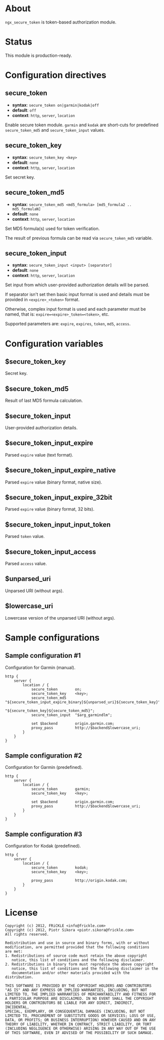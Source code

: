 About
=====
`ngx_secure_token` is token-based authorization module.


Status
======
This module is production-ready.


Configuration directives
========================
secure_token
------------
* **syntax**: `secure_token on|garmin|kodak|off`
* **default**: `off`
* **context**: `http`, `server`, `location`

Enable secure token module. `garmin` and `kodak` are short-cuts for
predefined `secure_token_md5` and `secure_token_input` values.


secure_token_key
----------------
* **syntax**: `secure_token_key <key>`
* **default**: `none`
* **context**: `http`, `server`, `location`

Set secret key.


secure_token_md5
----------------
* **syntax**: `secure_token_md5 <md5_formula> [md5_formula2 .. md5_formulaN]`
* **default**: `none`
* **context**: `http`, `server`, `location`

Set MD5 formula(s) used for token verification.

The result of previous formula can be read via `secure_token_md5` variable.


secure_token_input
------------------
* **syntax**: `secure_token_input <input> [separator]`
* **default**: `none`
* **context**: `http`, `server`, `location`

Set input from which user-provided authorization details will be parsed.

If separator isn't set then basic input format is used and details must
be provided in `<expire>_<token>` format.

Otherwise, complex input format is used and each parameter must be named,
that is: `expire=<expire>_token=<token>`, etc.

Supported parameters are: `expire`, `expires`, `token`, `md5`, `access`.


Configuration variables
=======================
$secure_token_key
-----------------
Secret key.


$secure_token_md5
-----------------
Result of last MD5 formula calculation.


$secure_token_input
-------------------
User-provided authorization details.


$secure_token_input_expire
--------------------------
Parsed `expire` value (text format).


$secure_token_input_expire_native
---------------------------------
Parsed `expire` value (binary format, native size).


$secure_token_input_expire_32bit
--------------------------------
Parsed `expire` value (binary format, 32 bits).


$secure_token_input_input_token
-------------------------------
Parsed `token` value.


$secure_token_input_access
--------------------------
Parsed `access` value.


$unparsed_uri
-------------
Unparsed URI (without args).


$lowercase_uri
--------------
Lowercase version of the unparsed URI (without args).


Sample configurations
=====================
Sample configuration #1
-----------------------
Configuration for Garmin (manual).

    http {
        server {
            location / {
                secure_token        on;
                secure_token_key    <key>;
                secure_token_md5    "${secure_token_input_expire_binary}${unparsed_uri}${secure_token_key}"
                                    "${secure_token_key}${secure_token_md5}";
                secure_token_input  "$arg_garmindlm";

                set $backend        origin.garmin.com;
                proxy_pass          http://$backend$lowercase_uri;
            }
        }
    }


Sample configuration #2
-----------------------
Configuration for Garmin (predefined).

    http {
        server {
            location / {
                secure_token        garmin;
                secure_token_key    <key>;

                set $backend        origin.garmin.com;
                proxy_pass          http://$backend$lowercase_uri;
            }
        }
    }


Sample configuration #3
-----------------------
Configuration for Kodak (predefined).

    http {
        server {
            location / {
                secure_token        kodak;
                secure_token_key    <key>;

                proxy_pass          http://origin.kodak.com;
            }
        }
    }


License
=======
    Copyright (c) 2012, FRiCKLE <info@frickle.com>
    Copyright (c) 2012, Piotr Sikora <piotr.sikora@frickle.com>
    All rights reserved.

    Redistribution and use in source and binary forms, with or without
    modification, are permitted provided that the following conditions
    are met:
    1. Redistributions of source code must retain the above copyright
       notice, this list of conditions and the following disclaimer.
    2. Redistributions in binary form must reproduce the above copyright
       notice, this list of conditions and the following disclaimer in the
       documentation and/or other materials provided with the distribution.

    THIS SOFTWARE IS PROVIDED BY THE COPYRIGHT HOLDERS AND CONTRIBUTORS
    "AS IS" AND ANY EXPRESS OR IMPLIED WARRANTIES, INCLUDING, BUT NOT
    LIMITED TO, THE IMPLIED WARRANTIES OF MERCHANTABILITY AND FITNESS FOR
    A PARTICULAR PURPOSE ARE DISCLAIMED. IN NO EVENT SHALL THE COPYRIGHT
    HOLDERS OR CONTRIBUTORS BE LIABLE FOR ANY DIRECT, INDIRECT, INCIDENTAL,
    SPECIAL, EXEMPLARY, OR CONSEQUENTIAL DAMAGES (INCLUDING, BUT NOT
    LIMITED TO, PROCUREMENT OF SUBSTITUTE GOODS OR SERVICES; LOSS OF USE,
    DATA, OR PROFITS; OR BUSINESS INTERRUPTION) HOWEVER CAUSED AND ON ANY
    THEORY OF LIABILITY, WHETHER IN CONTRACT, STRICT LIABILITY, OR TORT
    (INCLUDING NEGLIGENCE OR OTHERWISE) ARISING IN ANY WAY OUT OF THE USE
    OF THIS SOFTWARE, EVEN IF ADVISED OF THE POSSIBILITY OF SUCH DAMAGE.
